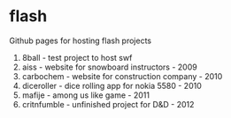 # flash
Github pages for hosting flash projects
1. 8ball - test project to host swf
2. aiss - website for snowboard instructors - 2009
3. carbochem - website for construction company - 2010
4. diceroller - dice rolling app for nokia 5580 - 2010
5. mafije - among us like game - 2011
6. critnfumble - unfinished project for D&D - 2012